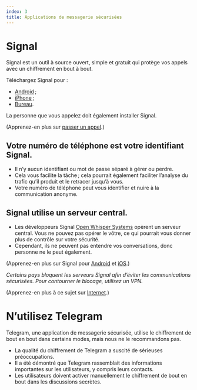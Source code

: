 ```yaml
---
index: 3
title: Applications de messagerie sécurisées
---
```

# Signal

Signal est un outil à source ouvert, simple et gratuit qui protège vos appels avec un chiffrement en bout à bout.

Téléchargez Signal pour :

*   [Android](https://play.google.com/store/apps/details?id=org.thoughtcrime.securesms) ; 
*   [iPhone](https://itunes.apple.com/ie/app/signal-private-messenger/id874139669) ; 
*   [Bureau](https://signal.org/download/). 

La personne que vous appelez doit également installer Signal.

(Apprenez-en plus sur [passer un appel](umbrella://communications/making-a-call).)

## Votre numéro de téléphone est votre identifiant Signal.

*   Il n’y aucun identifiant ou mot de passe séparé à gérer ou perdre.
*   Cela vous facilite la tâche ; cela pourrait également faciliter l’analyse du trafic qu’il produit et le retracer jusqu’à vous.
*   Votre numéro de téléphone peut vous identifier et nuire à la communication anonyme.

## Signal utilise un serveur central.

*   Les développeurs Signal [Open Whisper Systems](https://signal.org/about/) opèrent un serveur central. Vous ne pouvez pas opérer le vôtre, ce qui pourrait vous donner plus de contrôle sur votre sécurité.
*   Cependant, ils ne peuvent pas entendre vos conversations, donc personne ne le peut également.

(Apprenez-en plus sur Signal pour [Android](umbrella://tools/messaging/s_signal-for-android.md) et [iOS](umbrella://tools/messaging/s_signal-for-ios.md).)

*Certains pays bloquent les serveurs Signal afin d’éviter les communications sécurisées. Pour contourner le blocage, utilisez un VPN.*

(Apprenez-en plus à ce sujet sur [Internet](umbrella://communications/the-internet/beginner).)

# N’utilisez Telegram

Telegram, une application de messagerie sécurisée, utilise le chiffrement de bout en bout dans certains modes, mais nous ne le recommandons pas.

*   La qualité du chiffrement de Telegram a suscité de sérieuses préoccupations.
*   Il a été démontré que Telegram rassemblait des informations importantes sur les utilisateurs, y compris leurs contacts.
*   Les utilisateurs doivent activer manuellement le chiffrement de bout en bout dans les discussions secrètes.
